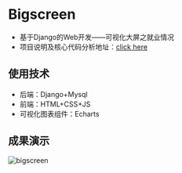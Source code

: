 # Bigscreen
- 基于Django的Web开发——可视化大屏之就业情况
- 项目说明及核心代码分析地址：[click here](http://t.csdn.cn/57M5Z)

## 使用技术
- 后端：Django+Mysql
- 前端：HTML+CSS+JS
- 可视化图表组件：Echarts

## 成果演示
![bigscreen](https://user-images.githubusercontent.com/112796030/233643809-f8cefd33-ecab-41d3-b7ab-61ad358559ab.png)


